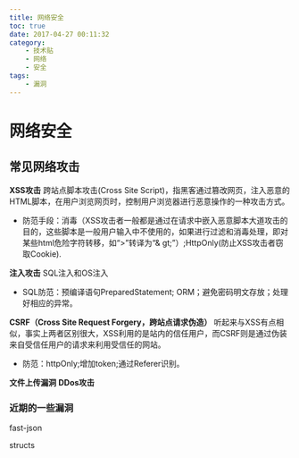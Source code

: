 ```yaml
---
title: 网络安全
toc: true
date: 2017-04-27 00:11:32
category: 
	- 技术贴
	- 网络
	- 安全
tags: 
    - 漏洞
---
```


# 网络安全

## 常见网络攻击
**XSS攻击**
跨站点脚本攻击(Cross Site Script)，指黑客通过篡改网页，注入恶意的HTML脚本，在用户浏览网页时，控制用户浏览器进行恶意操作的一种攻击方式。

- 防范手段：消毒（XSS攻击者一般都是通过在请求中嵌入恶意脚本大道攻击的目的，这些脚本是一般用户输入中不使用的，如果进行过滤和消毒处理，即对某些html危险字符转移，如“>”转译为“& gt;”）;HttpOnly(防止XSS攻击者窃取Cookie).

<!--more-->
**注入攻击**
SQL注入和OS注入

- SQL防范：预编译语句PreparedStatement; ORM；避免密码明文存放；处理好相应的异常。

**CSRF（Cross Site Request Forgery，跨站点请求伪造）**
听起来与XSS有点相似，事实上两者区别很大，XSS利用的是站内的信任用户，而CSRF则是通过伪装来自受信任用户的请求来利用受信任的网站。

- 防范：httpOnly;增加token;通过Referer识别。


**文件上传漏洞**
**DDos攻击**


### 近期的一些漏洞
fast-json 

structs
